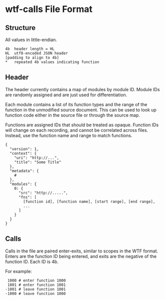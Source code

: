wtf-calls File Format
=====================

Structure
---------

All values in little-endian.

    4b  header length = HL
    HL  utf8-encoded JSON header
    [padding to align to 4b]
    *   repeated 4b values indicating function

Header
------

The header currently contains a map of modules by module ID. Module IDs are randomly assigned and are just used for differentiation.

Each module contains a list of its function types and the range of the function in the unmodified source document. This can be used to look up function code either in the source file or through the source map.

Functions are assigned IDs that should be treated as opaque. Function IDs will change on each recording, and cannot be correlated across files. Instead, use the function name and range to match functions.

    {
      "version": 1,
      "context": {
        "uri": "http://...",
        "title": "Some Title"
      },
      "metadata": {
        #
      },
      "modules": {
        0: {
          "src": "http://.....",
          "fns": [
            [function id], [function name], [start range], [end range],
            ...
          ]
        }
      }
    }

Calls
-----

Calls in the file are paired enter-exits, similar to scopes in the WTF format. Enters are the function ID being entered, and exits are the negative of the function ID. Each ID is 4b.

For example:

     1000 # enter function 1000
     1001 # enter function 1001
    -1001 # leave function 1001
    -1000 # leave function 1000

